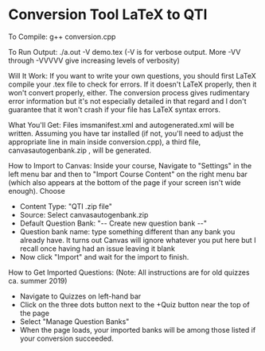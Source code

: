# Conversion Tool LaTeX to QTI

To Compile: g++ conversion.cpp

To Run Output: ./a.out -V demo.tex   (-V is for verbose output. More -VV through -VVVVV give increasing levels of verbosity)

Will It Work: If you want to write your own questions, you should first LaTeX compile your .tex file to check for errors. If it doesn't
LaTeX properly, then it won't convert properly, either. The conversion process gives rudimentary error information but it's not
especially detailed in that regard and I don't guarantee that it won't crash if your file has LaTeX syntax errors.

What You'll Get: Files imsmanifest.xml and autogenerated.xml will be written. Assuming you have tar installed (if not, you'll need
to adjust the appropriate line in main inside conversion.cpp), a third file, canvasautogenbank.zip , will be generated.

How to Import to Canvas: Inside your course, Navigate to "Settings" in the left menu bar and then to "Import Course Content" on the
right menu bar (which also appears at the bottom of the page if your screen isn't wide enough).  Choose

* Content Type: "QTI .zip file"
* Source: Select canvasautogenbank.zip
* Default Question Bank: "-- Create new question bank --"
* Question bank name: type something different than any bank you already have. It turns out Canvas will ignore whatever you put here
  but I recall once having had an issue leaving it blank
* Now click "Import" and wait for the import to finish.

How to Get Imported Questions: (Note: All instructions are for old quizzes ca. summer 2019) 
* Navigate to Quizzes on left-hand bar
* Click on the three dots button next to the +Quiz button near the top of the page
* Select "Manage Question Banks"
* When the page loads, your imported banks will be among those listed if your conversion succeeded.




